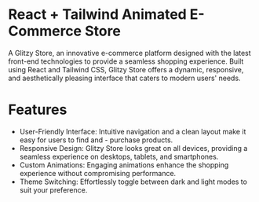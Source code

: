 # React + Tailwind Animated E-Commerce Store 

A Glitzy Store, an innovative e-commerce platform designed with the latest front-end technologies to provide a seamless shopping experience. Built using React and Tailwind CSS, Glitzy Store offers a dynamic, responsive, and aesthetically pleasing interface that caters to modern users' needs.

# Features
- User-Friendly Interface: Intuitive navigation and a clean layout make it easy for users to find and - purchase products.
- Responsive Design: Glitzy Store looks great on all devices, providing a seamless experience on desktops, tablets, and smartphones.
- Custom Animations: Engaging animations enhance the shopping experience without compromising performance.
- Theme Switching: Effortlessly toggle between dark and light modes to suit your preference.